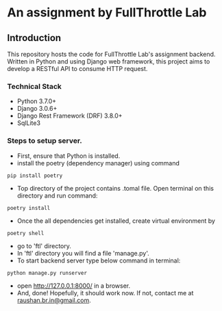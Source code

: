 # An assignment by FullThrottle Lab


## Introduction
This repository hosts the code for FullThrottle Lab's assignment backend. Written in Python and using Django web framework, this project aims to develop a RESTful API to consume HTTP request.

### Technical Stack
- Python 3.7.0+
- Django 3.0.6+
- Django Rest Framework (DRF) 3.8.0+
- SqlLite3

### Steps to setup server.
- First, ensure that Python is installed. 
- install the poetry (dependency manager) using command
```shell 
pip install poetry
```
- Top directory of the project contains .tomal file. Open terminal on this directory and run command:
```shell 
poetry install
```
- Once the all dependencies get installed, create virtual environment by 
```shell 
poetry shell
``` 
- go to 'ftl' directory.
- In 'ftl' directory you will find a file 'manage.py'.
- To start backend server type below command in terminal:
```shell
python manage.py runserver
```
- open http://127.0.0.1:8000/ in a browser.
- And, done! Hopefully, it should work now. If not, contact me at raushan.br.in@gmail.com.
